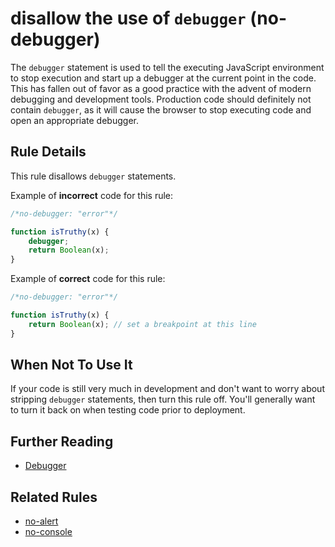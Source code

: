 # disallow the use of `debugger` (no-debugger)

The `debugger` statement is used to tell the executing JavaScript environment to stop execution and start up a debugger at the current point in the code. This has fallen out of favor as a good practice with the advent of modern debugging and development tools. Production code should definitely not contain `debugger`, as it will cause the browser to stop executing code and open an appropriate debugger.

## Rule Details

This rule disallows `debugger` statements.

Example of **incorrect** code for this rule:

```js
/*no-debugger: "error"*/

function isTruthy(x) {
    debugger;
    return Boolean(x);
}
```

Example of **correct** code for this rule:

```js
/*no-debugger: "error"*/

function isTruthy(x) {
    return Boolean(x); // set a breakpoint at this line
}
```

## When Not To Use It

If your code is still very much in development and don't want to worry about stripping `debugger` statements, then turn this rule off. You'll generally want to turn it back on when testing code prior to deployment.

## Further Reading

* [Debugger](https://developer.mozilla.org/en-US/docs/Web/JavaScript/Reference/Statements/debugger)

## Related Rules

* [no-alert](no-alert.md)
* [no-console](no-console.md)
